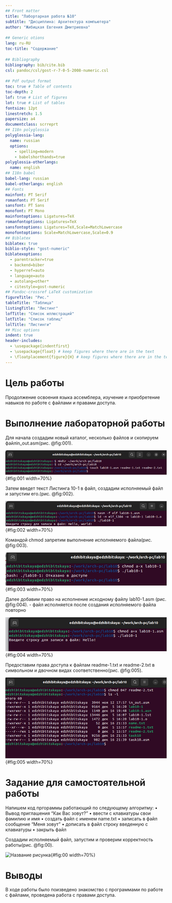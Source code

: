 ```yaml
---
## Front matter
title: "Лабортарная работа №10"
subtitle: "Дисциплина: Архитектура компьютера"
author: "Жибицкая Евгения Дмитриевна"

## Generic otions
lang: ru-RU
toc-title: "Содержание"

## Bibliography
bibliography: bib/cite.bib
csl: pandoc/csl/gost-r-7-0-5-2008-numeric.csl

## Pdf output format
toc: true # Table of contents
toc-depth: 2
lof: true # List of figures
lot: true # List of tables
fontsize: 12pt
linestretch: 1.5
papersize: a4
documentclass: scrreprt
## I18n polyglossia
polyglossia-lang:
  name: russian
  options:
	- spelling=modern
	- babelshorthands=true
polyglossia-otherlangs:
  name: english
## I18n babel
babel-lang: russian
babel-otherlangs: english
## Fonts
mainfont: PT Serif
romanfont: PT Serif
sansfont: PT Sans
monofont: PT Mono
mainfontoptions: Ligatures=TeX
romanfontoptions: Ligatures=TeX
sansfontoptions: Ligatures=TeX,Scale=MatchLowercase
monofontoptions: Scale=MatchLowercase,Scale=0.9
## Biblatex
biblatex: true
biblio-style: "gost-numeric"
biblatexoptions:
  - parentracker=true
  - backend=biber
  - hyperref=auto
  - language=auto
  - autolang=other*
  - citestyle=gost-numeric
## Pandoc-crossref LaTeX customization
figureTitle: "Рис."
tableTitle: "Таблица"
listingTitle: "Листинг"
lofTitle: "Список иллюстраций"
lotTitle: "Список таблиц"
lolTitle: "Листинги"
## Misc options
indent: true
header-includes:
  - \usepackage{indentfirst}
  - \usepackage{float} # keep figures where there are in the text
  - \floatplacement{figure}{H} # keep figures where there are in the text
---
```


# Цель работы

Продолжение освоения языка ассемблера, изучение и приобретение навыков по работе с файлами и правами доступа.

# Выполнение лабораторной работы

Для начала создадим новый каталог, несколько файлов и скопируем файлin_out.asm(рис. @fig:001).

![Название рисунка](image/1.png){#fig:001 width=70%}


 Затем введет текст Листинга 10-1 в файл, создадим исполняемый файл и запустим его.(рис. @fig:002).

![Название рисунка](image/2.png){#fig:002 width=70%}


 
 Командой chmod запретим выполнение исполняемого файла(рис. @fig:003).

![Название рисунка](image/3.png){#fig:003 width=70%}


Далее добавим право на исполнение исходному файлу lab10-1.asm  (рис. @fig:004). - файл исполняется после создания исполняемого файла повторно

![Название рисунка](image/4.png){#fig:004 width=70%}


Предоставим права доступа к файлам readme-1.txt и readme-2.txt в символьном и двочном видах соответственно(рис. @fig:005).

![Название рисунка](image/5.png){#fig:005 width=70%}



# Задание для самостоятельной работы

Напишем код пргораммы работающий по следующему алгоритму:
• Вывод приглашения “Как Вас зовут?”
• ввести с клавиатуры свои фамилию и имя
• создать файл с именем name.txt
• записать в файл сообщение “Меня зовут”
• дописать в файл строку введенную с клавиатуры
• закрыть файл

Создадим исполняемый файл, запустим и проверим корректность работы(рис. @fig:00).

![Название рисунка](image/.png){#fig:00 width=70%}



# Выводы

В ходе работы было поизведено знакомство с программами по работе с файлами, проведена работа с правами доступа.


